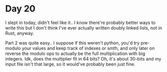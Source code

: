 # Day 20

I slept in today, didn't feel like it..
I know there're probably better ways to write this but I don't think I've ever
actually written doubly linked lists, not in Rust, anyway.

Part 2 was quite easy.. I suppose if this weren't python, you'd try pre-modulo your values
and keep track of indexes or smth, and only later on reverse the modulo ops to actually be
the full multiplication with big integers. Idk, does the multiplier fit in 64 bits?
Oh, it's about 30-bits and my input file isn't that large, so it would've probably been just fine.
